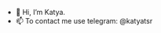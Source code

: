 - 👋 Hi, I’m Katya.
- 📫 To contact me use telegram: @katyatsr

<!---
EKaterinaTR/EKaterinaTR is a ✨ special ✨ repository because its `README.md` (this file) appears on your GitHub profile.
You can click the Preview link to take a look at your changes.
--->
